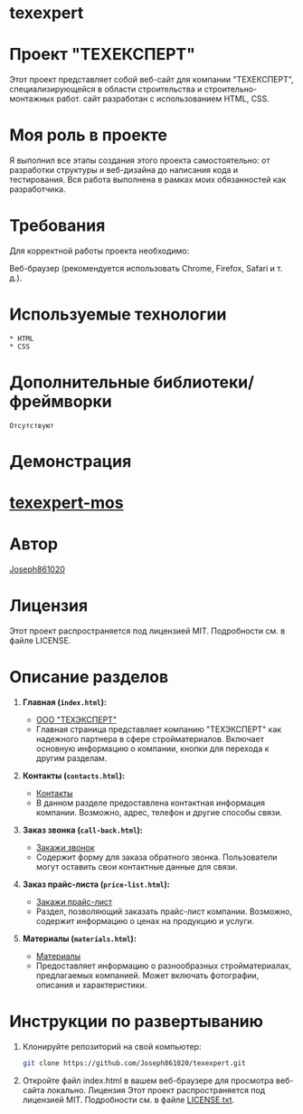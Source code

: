 # texexpert

# Проект "ТЕХЕКСПЕРТ"
Этот проект представляет собой веб-сайт для компании "ТЕХЕКСПЕРТ", специализирующейся в области строительства и строительно-монтажных работ.
сайт разработан с использованием HTML, CSS.
# Моя роль в проекте
Я выполнил все этапы создания этого проекта самостоятельно: от разработки структуры и веб-дизайна до написания кода и тестирования. Вся работа выполнена в рамках моих обязанностей как разработчика.
# Требования
Для корректной работы проекта необходимо:

Веб-браузер (рекомендуется использовать Chrome, Firefox, Safari и т. д.).

# Используемые технологии
    * HTML
    * CSS
# Дополнительные библиотеки/фреймворки
    Отсутствуют

# Демонстрация

# [texexpert-mos](https://texexpert-mos.ru/)

# Автор
[Joseph861020](https://github.com/Joseph861020)

# Лицензия
Этот проект распространяется под лицензией MIT. Подробности см. в файле LICENSE.

# Описание разделов

1. **Главная (`index.html`):**
   - [ООО "ТЕХЭКСПЕРТ"](index.html)
   - Главная страница представляет компанию "ТЕХЭКСПЕРТ" как надежного партнера в сфере стройматериалов. Включает основную информацию о компании, кнопки для перехода к другим разделам.

2. **Контакты (`contacts.html`):**
   - [Контакты](contacts.html)
   - В данном разделе предоставлена контактная информация компании. Возможно, адрес, телефон и другие способы связи.

3. **Заказ звонка (`call-back.html`):**
   - [Закажи звонок](call-back.html)
   - Содержит форму для заказа обратного звонка. Пользователи могут оставить свои контактные данные для связи.

4. **Заказ прайс-листа (`price-list.html`):**
   - [Закажи прайс-лист](price-list.html)
   - Раздел, позволяющий заказать прайс-лист компании. Возможно, содержит информацию о ценах на продукцию и услуги.

5. **Материалы (`materials.html`):**
   - [Материалы](materials.html)
   - Предоставляет информацию о разнообразных стройматериалах, предлагаемых компанией. Может включать фотографии, описания и характеристики.



# Инструкции по развертыванию

1. Клонируйте репозиторий на свой компьютер:

   ```bash
   git clone https://github.com/Joseph861020/texexpert.git

2. Откройте файл index.html в вашем веб-браузере для просмотра веб-сайта локально.
Лицензия
Этот проект распространяется под лицензией MIT. Подробности см. в файле [LICENSE.txt](LICENSE.txt).
 
